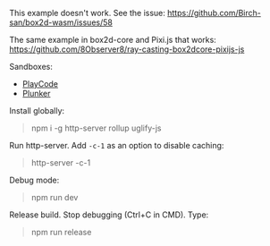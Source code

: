 This example doesn't work. See the issue: https://github.com/Birch-san/box2d-wasm/issues/58

The same example in box2d-core and Pixi.js that works: https://github.com/8Observer8/ray-casting-box2dcore-pixijs-js

Sandboxes:
- [PlayCode](https://playcode.io/1524226)
- [Plunker](https://plnkr.co/edit/KuyR73HafXcmVVsP?preview)

Install globally:

> npm i -g http-server rollup uglify-js

Run http-server. Add `-c-1` as an option to disable caching:

> http-server -c-1

Debug mode:

> npm run dev

Release build. Stop debugging (Ctrl+C in CMD). Type:

> npm run release
